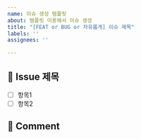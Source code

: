```yaml
---
name: 이슈 생성 템플릿
about: 템플릿 이용해서 이슈 생성
title: "[FEAT or BUG or 자유롭게] 이슈 제목"
labels: ''
assignees: ''

---
```


## 🎯 Issue 제목 
- [ ] 항목1
- [ ] 항목2

## 💬 Comment
